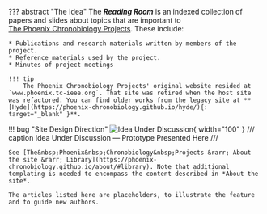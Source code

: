 ??? abstract "The Idea"
    The ***Reading Room*** is an indexed collection of papers and slides about topics that are important to [The&nbsp;Phoenix&nbsp;Chronobiology&nbsp;Projects](https://phoenix-chronobiology.github.io/). These include:
    
    * Publications and research materials written by members of the project.
    * Reference materials used by the project.
    * Minutes of project meetings

    !!! tip
        The Phoenix Chronobiology Projects' original website resided at `www.phoenix.tc-ieee.org`. That site was retired when the host site was refactored. You can find older works from the legacy site at **[Hyde](https://phoenix-chronobiology.github.io/hyde/){: target="_blank" }**.


!!! bug "Site Design Direction"
    ![Idea Under Discussion](../images/idea-color.png){ width="100" } 
    /// caption
    Idea Under Discussion &mdash; Prototype Presented Here
    ///

    See [The&nbsp;Phoenix&nbsp;Chronobiology&nbsp;Projects &rarr; About the site &rarr; Library](https://phoenix-chronobiology.github.io/about/#library). Note that additional templating is needed to encompass the content described in *About the site*.

    The articles listed here are placeholders, to illustrate the feature and to guide new authors.
